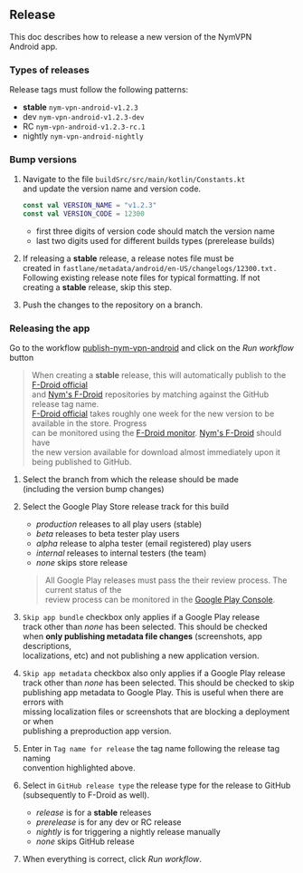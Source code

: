## Release

This doc describes how to release a new version of the NymVPN \
Android app.

### Types of releases

Release tags must follow the following patterns:

- **stable** `nym-vpn-android-v1.2.3`
- dev `nym-vpn-android-v1.2.3-dev`
- RC `nym-vpn-android-v1.2.3-rc.1`
- nightly `nym-vpn-android-nightly`

### Bump versions

1. Navigate to the file `buildSrc/src/main/kotlin/Constants.kt` \
   and update the version name and version code.
   ```kotlin
   const val VERSION_NAME = "v1.2.3"
   const val VERSION_CODE = 12300
	```
   * first three digits of version code should match the version name
   * last two digits used for different builds types (prerelease builds)

2. If releasing a **stable** release, a release notes file must be \
   created in `fastlane/metadata/android/en-US/changelogs/12300.txt.` \
   Following existing release note files for typical formatting. If not \
   creating a **stable** release, skip this step.

3. Push the changes to the repository on a branch.

### Releasing the app

Go to the workflow
   [publish-nym-vpn-android](https://github.com/nymtech/nym-vpn-client/actions/workflows/publish-nym-vpn-android.yml)
   and click on the _Run workflow_ button

> When creating a **stable** release, this will automatically publish to the [F-Droid official](https://f-droid.org/) \
and [Nym's F-Droid](https://github.com/nymtech/fdroid) repositories by matching against the GitHub release tag name. \
[F-Droid official](https://f-droid.org/) takes roughly one week for the new version to be available in the store. Progress \
can be monitored using the [F-Droid monitor](https://monitor.f-droid.org/builds). [Nym's F-Droid](https://github.com/nymtech/fdroid) should have \
the new version available for download almost immediately upon it being published to GitHub.

1. Select the branch from which the release should be made \
   (including the version bump changes)

2. Select the Google Play Store release track for this build
   * _production_ releases to all play users (stable)
   * _beta_ releases to beta tester play users
   * _alpha_ release to alpha tester (email registered) play users
   * _internal_ releases to internal testers (the team)
   * _none_ skips store release

	> All Google Play releases must pass the their review process. The current status of the \
	review process can be monitored in the [Google Play Console](https://play.google.com/console/).

3. `Skip app bundle` checkbox only applies if a Google Play release \
track other than _none_ has been selected. This should be checked \
when **only publishing metadata file changes** (screenshots, app descriptions, \
localizations, etc) and not publishing a new application version.

4. `Skip app metadata` checkbox also only applies if a Google Play release \
track other than _none_ has been selected. This should be checked to skip \
publishing app metadata to Google Play. This is useful when there are errors with \
missing localization files or screenshots that are blocking a deployment or when \
publishing a preproduction app version.

5. Enter in `Tag name for release` the tag name following the release tag naming \
convention highlighted above.

6. Select in `GitHub release type` the release type for the release to GitHub \
   (subsequently to F-Droid as well).
   * _release_ is for a **stable** releases
   * _prerelease_ is for any dev or RC release
   * _nightly_ is for triggering a nightly release manually
   * _none_ skips GitHub release

7. When everything is correct, click _Run workflow_.


